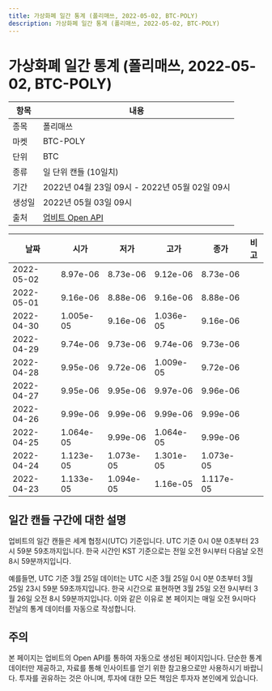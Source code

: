 ```yaml
---
title: 가상화폐 일간 통계 (폴리매쓰, 2022-05-02, BTC-POLY)
description: 가상화폐 일간 통계 (폴리매쓰, 2022-05-02, BTC-POLY)
---
```



가상화폐 일간 통계 (폴리매쓰, 2022-05-02, BTC-POLY)
===

|항목|내용|
|--|--|
|종목|폴리매쓰|
|마켓|BTC-POLY|
|단위|BTC|
|종류|일 단위 캔들 (10일치)|
|기간|2022년 04월 23일 09시 - 2022년 05월 02일 09시|
|생성일|2022년 05월 03일 09시|
|출처|[업비트 Open API](https://docs.upbit.com)|


|날짜|시가|저가|고가|종가|비고|
|--|--|--|--|--|--|
|2022-05-02|8.97e-06|8.73e-06|9.12e-06|8.73e-06|    |
|2022-05-01|9.16e-06|8.88e-06|9.16e-06|8.88e-06|    |
|2022-04-30|1.005e-05|9.16e-06|1.036e-05|9.16e-06|    |
|2022-04-29|9.74e-06|9.73e-06|9.74e-06|9.73e-06|    |
|2022-04-28|9.95e-06|9.72e-06|1.009e-05|9.72e-06|    |
|2022-04-27|9.95e-06|9.95e-06|9.97e-06|9.96e-06|    |
|2022-04-26|9.99e-06|9.99e-06|9.99e-06|9.99e-06|    |
|2022-04-25|1.064e-05|9.99e-06|1.064e-05|9.99e-06|    |
|2022-04-24|1.123e-05|1.073e-05|1.301e-05|1.073e-05|    |
|2022-04-23|1.133e-05|1.094e-05|1.16e-05|1.117e-05|    |


일간 캔들 구간에 대한 설명
---


업비트의 일간 캔들은 세계 협정시(UTC) 기준입니다. 
UTC 기준 0시 0분 0초부터 23시 59분 59초까지입니다. 
한국 시간인 KST 기준으로는 전일 오전 9시부터 다음날 오전 8시 59분까지입니다. 


예를들면, UTC 기준 3월 25일 데이터는 UTC 시준 3월 25일 0시 0분 0초부터 3월 25일 23시 59분 59초까지입니다. 
한국 시간으로 표현하면 3월 25일 오전 9시부터 3월 26일 오전 8시 59분까지입니다. 
이와 같은 이유로 본 페이지는 매일 오전 9시마다 전날의 통계 데이터를 자동으로 작성합니다. 


주의
---


본 페이지는 업비트의 Open API를 통하여 자동으로 생성된 페이지입니다. 
단순한 통계 데이터만 제공하고, 자료를 통해 인사이트를 얻기 위한 참고용으로만 사용하시기 바랍니다. 
투자를 권유하는 것은 아니며, 투자에 대한 모든 책임은 투자자 본인에게 있습니다. 
